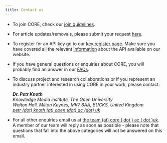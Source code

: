 ```yaml
---
title: Contact us
---
```


* To join CORE, check our [join guidelines](~faq#joining-core).

* For article updates/removals, please submit your request 
[here](/article-update).

* To register for an API key go to our [key register page](/api-keys/register).
  Make sure you have covered all the relevant [information](~services/api) 
  about the API available on our website.

* If you have general questions or enquiries about CORE, you will probably 
  find an answer in our [FAQs](~faq).

* To discuss project and research collaborations or if you represent an industry partner interested
  in using CORE in your work, please contact:

  <address>
    <b>Dr. Petr Knoth</b><br>
    Knowledge Media institute, The Open University<br>
    Walton Hall, Milton Keynes, MK7 6AA, BUCKS, United Kingdom<br>
    <a href="&#109ail&#116;&#111;&#58;pe&#116;r&#46;kno&#116;h&#64;ope&#110;&#46;&#97;&#99;&#46;uk">
      petr (dot) knoth (at) open (dot) ac (dot) uk
    </a>
  </address>

* For all other enquiries email us at 
  [the team (at) core ( dot ) ac ( dot )uk](mailto:thet&#101;&#97;m&#64;c&#111;re&#46;&#97;c&#46;&#117;k).
  A member of our team will reply as soon as possible - please note that 
  questions that fall into the above categories will not be answered 
  on this email.
